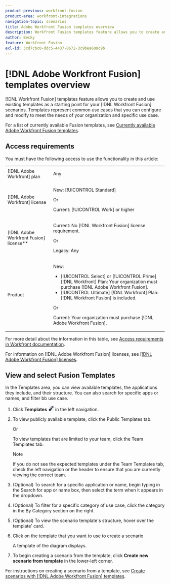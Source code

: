 ```yaml
---
product-previous: workfront-fusion
product-area: workfront-integrations
navigation-topic: scenarios
title: Adobe Workfront Fusion templates overview
description: Workfront Fusion templates feature allows you to create and use existing templates as a starting point for your [!DNL Workfront Fusion] scenarios.
author: Becky
feature: Workfront Fusion
exl-id: 3cd7cbc0-ddc5-4437-8672-3c9bea609c9b
---
```

# [!DNL Adobe Workfront Fusion] templates overview

[!DNL Workfront Fusion] templates feature allows you to create and use existing templates as a starting point for your [!DNL Workfront Fusion] scenarios. Templates represent common use cases that you can configure and modify to meet the needs of your organization and specific use case.

For a list of currently available Fusion templates, see [Currently available Adobe Workfront Fusion templates](/help/quicksilver/workfront-fusion/scenarios/templates/currently-available-fusion-templates.md).

## Access requirements 

You must have the following access to use the functionality in this article: 

<table style="table-layout:auto"> 
 <col>  
 <col>  
 <tbody>  
  <tr>  
   <td role="rowheader">[!DNL Adobe Workfront] plan</td>  
   <td> <p>Any</p> </td>  
  </tr>  
  <tr data-mc-conditions="">  
   <td role="rowheader">[!DNL Adobe Workfront] license</td>  
   <td> <p>New: [!UICONTROL Standard]</p><p>Or</p><p>Current: [!UICONTROL Work] or higher</p> </td>  
  </tr>  
  <tr>  
   <td role="rowheader">[!DNL Adobe Workfront Fusion] license**</td>  
   <td> 
   <p>Current: No [!DNL Workfront Fusion] license requirement.</p> 
   <p>Or</p> 
   <p>Legacy: Any </p> 
   </td>  
  </tr>  
  <tr>  
   <td role="rowheader">Product</td>  
   <td> 
   <p>New:</p> <ul><li>[!UICONTROL Select] or [!UICONTROL Prime] [!DNL Workfront] Plan: Your organization must purchase [!DNL Adobe Workfront Fusion].</li><li>[!UICONTROL Ultimate] [!DNL Workfront] Plan: [!DNL Workfront Fusion] is included.</li></ul> 
   <p>Or</p> 
   <p>Current: Your organization must purchase [!DNL Adobe Workfront Fusion].</p> 
   </td>  
  </tr> 
 </tbody>  
</table> 

For more detail about the information in this table, see [Access requirements in Workfront documentation](/help/quicksilver/administration-and-setup/add-users/access-levels-and-object-permissions/access-level-requirements-in-documentation.md). 

For information on [!DNL Adobe Workfront Fusion] licenses, see [[!DNL Adobe Workfront Fusion] licenses](../../workfront-fusion/get-started/license-automation-vs-integration.md). 

## View and select Fusion Templates

In the Templates area, you can view available templates, the applications they include, and their structure. You can also search for specific apps or names, and filter bb use case.

1. Click **Templates** ![Template icon](assets/fusion-template-icon.png) in the left navigation.
1. To view publicly available template, click the Public Templates tab. 

   Or
   
   To view templates that are limited to your team, click the Team Templates tab.

   >[!NOTE]
   >
   >If you do not see the expected templates under the Team Templates tab, check the left navigation or the header to ensure that you are currently viewing the correct team. 
1. (Optional) To search for a specific application or name, begin typing in the Search for app or name box, then select the term when it appears in the dropdown.
1. (Optional) To filter for a specific category of use case, click the category in the By Category section on the right.
1. (Optional) To view the scenario template's structure, hover over the template' card.
1. Click on the template that you want to use to create a scenario
  
   A template of the diagram displays. 

1. To begin creating a scenario from the template, click **Create new scenario from template** in the lower-left corner.

For instructions on creating a scenario from a template, see [Create scenarios with [!DNL Adobe Workfront Fusion] templates](/help/quicksilver/workfront-fusion/scenarios/templates/create-scenarios-with-fusion-templates.md).